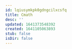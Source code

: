 ```yaml
---
id: lqiusymkpk0gdngcilxcsfq
title: Cmath
desc: ''
updated: 1641373548392
created: 1641105063893
stub: false
isDir: false
---
```




